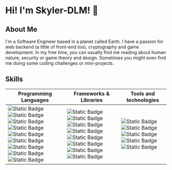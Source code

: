 # Hi! I'm Skyler-DLM! 👋

## About Me

I'm a Software Engineer based in a planet called Earth. I have a passion for web backend (a little of front-end too), cryptography and game development. In my free time, you can usually find me reading about human nature, security or game theory and design. Sometimes you might even find me doing some coding challenges or mini-projects.

## Skills
| **Programming Languages**                                                                                                                                                                                                                                                                                                                                                                                                             | **Frameworks & Libraries**                                                                                                                                                                                                                                                                                                                                                                                                                                                                                     | **Tools and technologies**                                                                                                                                                                                                                                                                                                         |
|---------------------------------------------------------------------------------------------------------------------------------------------------------------------------------------------------------------------------------------------------------------------------------------------------------------------------------------------------------------------------------------------------------------------------------------|----------------------------------------------------------------------------------------------------------------------------------------------------------------------------------------------------------------------------------------------------------------------------------------------------------------------------------------------------------------------------------------------------------------------------------------------------------------------------------------------------------------|------------------------------------------------------------------------------------------------------------------------------------------------------------------------------------------------------------------------------------------------------------------------------------------------------------------------------------|
| ![Static Badge](https://img.shields.io/badge/C%20Sharp-blue?logo=csharp) ![Static Badge](https://img.shields.io/badge/C-blue?logo=c) ![Static Badge](https://img.shields.io/badge/C++-purple?logo=cplusplus) ![Static Badge](https://img.shields.io/badge/JavaScript-grey?logo=javascript) ![Static Badge](https://img.shields.io/badge/TypeScript-grey?logo=typescript) ![Static Badge](https://img.shields.io/badge/Python-green?logo=python) ![Static Badge](https://img.shields.io/badge/Rust-orange?logo=rust) ![Static Badge](https://img.shields.io/badge/Dart-teal?logo=dart) ![Static Badge](https://img.shields.io/badge/PHP-grey?logo=php) | ![Static Badge](https://img.shields.io/badge/.NET-purple?logo=dotnet) ![Static Badge](https://img.shields.io/badge/NodeJS-grey?logo=nodedotjs) ![Static Badge](https://img.shields.io/badge/ReactJS-grey?logo=react) ![Static Badge](https://img.shields.io/badge/Laravel-cornsilk?logo=laravel) ![Static Badge](https://img.shields.io/badge/Svelte-grey?logo=svelte) ![Static Badge](https://img.shields.io/badge/VueJS-grey?logo=vuedotjs) ![Static Badge](https://img.shields.io/badge/Django-green?logo=django) ![Static Badge](https://img.shields.io/badge/Flutter-navy?logo=flutter) | ![Static Badge](https://img.shields.io/badge/Visual%20Studio-purple?logo=visualstudio) ![Static Badge](https://img.shields.io/badge/Visual%20Studio%20Code-blue?logo=visualstudiocode) ![Static Badge](https://img.shields.io/badge/Docker-teal?logo=docker) ![Static Badge](https://img.shields.io/badge/GitHub-purple?logo=github) ![Static Badge](https://img.shields.io/badge/Godot%20Engine-grey?logo=godotengine) |
<!--
- Programming languages:
   
  ![Static Badge](https://img.shields.io/badge/C%20Sharp-blue?logo=csharp) ![Static Badge](https://img.shields.io/badge/C-blue?logo=c) ![Static Badge](https://img.shields.io/badge/C++-purple?logo=cplusplus) ![Static Badge](https://img.shields.io/badge/JavaScript-grey?logo=javascript) ![Static Badge](https://img.shields.io/badge/Python-green?logo=python) ![Static Badge](https://img.shields.io/badge/Rust-orange?logo=rust)
  - C#
  - C
  - C++
  - Javascript
  - Python
  - Rust
- Frameworks and libraries:

  ![Static Badge](https://img.shields.io/badge/.NET-purple?logo=dotnet) ![Static Badge](https://img.shields.io/badge/NodeJS-grey?logo=nodedotjs) ![Static Badge](https://img.shields.io/badge/ReactJS-grey?logo=react) ![Static Badge](https://img.shields.io/badge/NextJS-grey?logo=nextdotjs) ![Static Badge](https://img.shields.io/badge/Svelte-grey?logo=svelte) ![Static Badge](https://img.shields.io/badge/ViteJS-grey?logo=vite) ![Static Badge](https://img.shields.io/badge/Django-black?logo=django)
  - .NET
  - NodeJS
  - ReactJS
  - NextJS
  - Svelte
  - ViteJS
  - Django
- Tools and technologies:  

  ![Static Badge](https://img.shields.io/badge/Visual%20Studio-purple?logo=visualstudio) ![Static Badge](https://img.shields.io/badge/Visual%20Studio%20Code-blue?logo=visualstudiocode) ![Static Badge](https://img.shields.io/badge/GitHub-purple?logo=github) ![Static Badge](https://img.shields.io/badge/Unity-grey?logo=unity)
  - Visual Studio
  - Visual Studio Code
  - Github
  - Unity
-->

<!--## Projects
Here are a few notable projects I have worked on:

- [Project 1 name and description]
- [Project 2 name and description]
- [Project 3 name and description]


## Connect with Me

You can find me on:

- ![LinkedIn](www.linkedin.com/in/skyler-de-león-merán-578766287)
- [Twitter](https://twitter.com/yourtwitterhandle)
- [Personal Email](sk.business.oth@skiff.com)
- [Personal Website/Blog](https://www.yourwebsite.com)

Feel free to reach out to me if you have any questions or just want to say hi!-->

<!---
herr-derlowe/herr-derlowe is a ✨ special ✨ repository because its `README.md` (this file) appears on your GitHub profile.
You can click the Preview link to take a look at your changes.
--->
